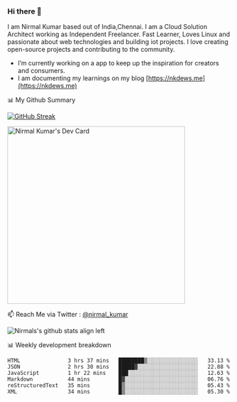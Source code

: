 ### Hi there 👋

 I am Nirmal Kumar based out of India,Chennai. I am a Cloud Solution Architect working as Independent Freelancer. Fast Learner, Loves Linux and passionate about web technologies and building iot projects. I love creating open-source projects and contributing to the community.

- I’m currently working on a app to keep up the inspiration for creators and consumers.
- I am documenting my learnings on my blog [https://nkdews.me](https://nkdews.me)


📊 My Github Summary

[![GitHub Streak](https://github-readme-streak-stats.herokuapp.com?user=nk-gears&theme=dark&hide_border=true&date_format=M%20j%5B%2C%20Y%5D)](https://git.io/streak-stats)

<a href="https://app.daily.dev/nirmal_kumar"><img src="https://api.daily.dev/devcards/a16cfcf02d384b16b41de71ce4d1d811.png?r=8ve" width="400" alt="Nirmal Kumar's Dev Card"/></a>

📫 Reach Me via  Twitter : [@nirmal_kumar](https://twitter.com/nirmal_kumar)

![Nirmals's github stats align left](https://github-readme-stats.vercel.app/api?username=nk-gears&show_icons=true)


📊 Weekly development breakdown

<!--START_SECTION:waka-->

```text
HTML               3 hrs 37 mins   ████████▒░░░░░░░░░░░░░░░░   33.13 %
JSON               2 hrs 30 mins   █████▓░░░░░░░░░░░░░░░░░░░   22.88 %
JavaScript         1 hr 22 mins    ███░░░░░░░░░░░░░░░░░░░░░░   12.63 %
Markdown           44 mins         █▓░░░░░░░░░░░░░░░░░░░░░░░   06.76 %
reStructuredText   35 mins         █▒░░░░░░░░░░░░░░░░░░░░░░░   05.43 %
XML                34 mins         █▒░░░░░░░░░░░░░░░░░░░░░░░   05.30 %
```

<!--END_SECTION:waka-->


